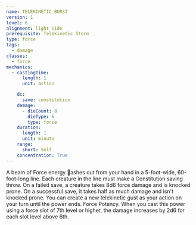 ```yaml
---
name: TELEKINETIC BURST
version: 1
level: 6
alignment: light side
prerequisite: Telekinetic Storm
type: force
tags:
  - damage
classes:
  - force
mechanics:
  - castingTime:
      length: 1
      unit: action

    dc:
      save: constitution
    damage:
      - dieCount: 8
        dieType: 6
        type: force
    duration:
      length: 1
      unit: minute
    range:
      short: Self
    concentration: True
---
```

A beam of Force energy 􀃖ashes out from your hand
in a 5-foot-wide, 60-foot-long line. Each creature in the
line must make a Constitution saving throw. On a failed
save, a creature takes 8d6 force damage and is
knocked prone. On a successful save, it takes half as
much damage and isn't knocked prone.
You can create a new telekinetic gust as your action
on your turn until the power ends.
Force Potency. When you cast this power using a
force slot of 7th level or higher, the damage increases
by 2d6 for each slot level above 6th.

    